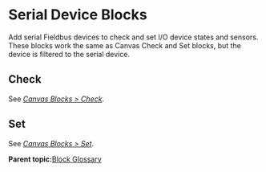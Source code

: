 # Serial Device Blocks

Add serial Fieldbus devices to check and set I/O device states and sensors. These blocks work the same as Canvas Check and Set blocks, but the device is filtered to the serial device.

## Check

See [*Canvas Blocks \> Check*](check_block.md).

## Set

See [*Canvas Blocks \> Set*](set_block.md).

**Parent topic:**[Block Glossary](../../6-Task-Canvas-App/Block_Glossary/block_glossary.md)

